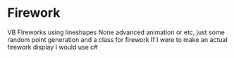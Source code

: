 # Firework
VB FIreworks using lineshapes
None advanced animation or etc, just some random point generation and a class for firework
If I were to make an actual firework display I would use c#

